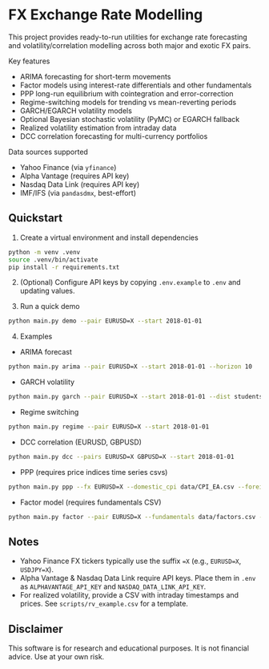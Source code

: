 # FX Exchange Rate Modelling

This project provides ready-to-run utilities for exchange rate forecasting and volatility/correlation modelling across both major and exotic FX pairs.

Key features
- ARIMA forecasting for short-term movements
- Factor models using interest-rate differentials and other fundamentals
- PPP long-run equilibrium with cointegration and error-correction
- Regime-switching models for trending vs mean-reverting periods
- GARCH/EGARCH volatility models
- Optional Bayesian stochastic volatility (PyMC) or EGARCH fallback
- Realized volatility estimation from intraday data
- DCC correlation forecasting for multi-currency portfolios

Data sources supported
- Yahoo Finance (via `yfinance`)
- Alpha Vantage (requires API key)
- Nasdaq Data Link (requires API key)
- IMF/IFS (via `pandasdmx`, best-effort)

## Quickstart

1) Create a virtual environment and install dependencies
```bash
python -m venv .venv
source .venv/bin/activate
pip install -r requirements.txt
```

2) (Optional) Configure API keys by copying `.env.example` to `.env` and updating values.

3) Run a quick demo
```bash
python main.py demo --pair EURUSD=X --start 2018-01-01
```

4) Examples
- ARIMA forecast
```bash
python main.py arima --pair EURUSD=X --start 2018-01-01 --horizon 10
```
- GARCH volatility
```bash
python main.py garch --pair EURUSD=X --start 2018-01-01 --dist studentst
```
- Regime switching
```bash
python main.py regime --pair EURUSD=X --start 2018-01-01
```
- DCC correlation (EURUSD, GBPUSD)
```bash
python main.py dcc --pairs EURUSD=X GBPUSD=X --start 2018-01-01
```

- PPP (requires price indices time series csvs)
```bash
python main.py ppp --fx EURUSD=X --domestic_cpi data/CPI_EA.csv --foreign_cpi data/CPI_US.csv --start 2000-01-01
```

- Factor model (requires fundamentals CSV)
```bash
python main.py factor --pair EURUSD=X --fundamentals data/factors.csv --start 2018-01-01
```

## Notes
- Yahoo Finance FX tickers typically use the suffix `=X` (e.g., `EURUSD=X`, `USDJPY=X`).
- Alpha Vantage & Nasdaq Data Link require API keys. Place them in `.env` as `ALPHAVANTAGE_API_KEY` and `NASDAQ_DATA_LINK_API_KEY`.
- For realized volatility, provide a CSV with intraday timestamps and prices. See `scripts/rv_example.csv` for a template.

## Disclaimer
This software is for research and educational purposes. It is not financial advice. Use at your own risk.
